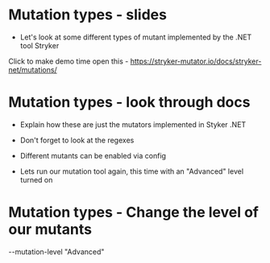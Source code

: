 # Mutation types - slides

- Let's look at some different types of mutant implemented by the .NET tool Stryker

Click to make demo time open this - https://stryker-mutator.io/docs/stryker-net/mutations/

# Mutation types - look through docs

- Explain how these are just the mutators implemented in Styker .NET
- Don't forget to look at the regexes

- Different mutants can be enabled via config
- Lets run our mutation tool again, this time with an "Advanced" level turned on

# Mutation types - Change the level of our mutants

--mutation-level "Advanced"
